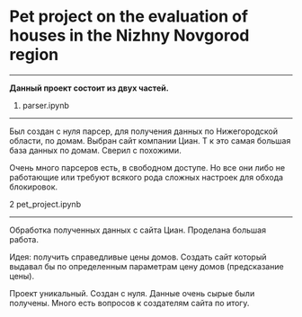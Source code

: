 # Pet project on the evaluation of houses in the Nizhny Novgorod region
___________

**Данный проект состоит из двух частей.**


1. parser.ipynb
_________

Был создан с нуля парсер, для получения данных по Нижегородской области, по домам. 
Выбран сайт компании Циан. Т к это самая большая база данных по домам. Сверил с похожими.

Очень много парсеров есть, в свободном доступе. 
Но все они либо не работающие или требуют всякого рода сложных настроек для обхода блокировок.


2 pet_project.ipynb
_____________

Обработка полученных данных с сайта Циан.
Проделана большая работа. 

Идея: получить справедливые цены домов.
Создать сайт который выдавал бы по определенным параметрам цену домов (предсказание цены).

Проект уникальный.
Создан с нуля. Данные очень сырые были получены. 
Много есть вопросов к создателям сайта по итогу.
